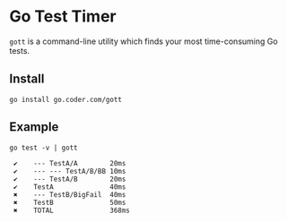 # Go Test Timer

`gott` is a command-line utility which finds your most time-consuming Go tests.

## Install

`go install go.coder.com/gott`

## Example

```
go test -v | gott

 ✔    --- TestA/A        20ms
 ✔    --- --- TestA/B/BB 10ms
 ✔    --- TestA/B        20ms
 ✔    TestA              40ms
 ✖    --- TestB/BigFail  40ms
 ✖    TestB              50ms
 ✖    TOTAL              368ms
```